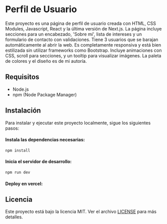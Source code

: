 # Perfil de Usuario

Este proyecto es una página de perfil de usuario creada con HTML, CSS Modules, Javascript, React y la última versión de Next.js. La página incluye secciones para un encabezado, 'Sobre mí', lista de intereses y un formulario de contacto con validaciones. Tiene 3 usuarios que se barajan automáticamente al abrir la web. Es completamente responsiva y está bien estilizada sin utilizar frameworks como Bootstrap. Incluye animaciones con CSS, scroll para secciones, y un tooltip para visualizar imágenes. La paleta de colores y el diseño es de mi autoría.

## Requisitos

-   Node.js
-   npm (Node Package Manager)

## Instalación

Para instalar y ejecutar este proyecto localmente, sigue los siguientes pasos:

#### Instala las dependencias necesarias:

```
npm install
```

#### Inicia el servidor de desarrollo:

```
npm run dev
```

#### Deploy en vercel:

## Licencia

Este proyecto está bajo la licencia MIT. Ver el archivo [LICENSE](LICENSE) para más detalles.
